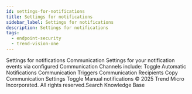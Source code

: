 ```yaml
---
id: settings-for-notifications
title: Settings for notifications
sidebar_label: Settings for notifications
description: Settings for notifications
tags:
  - endpoint-security
  - trend-vision-one
---
```


 Settings for notifications Communication Settings for your notification events via configured Communication Channels include: Toggle Automatic Notifications Communication Triggers Communication Recipients Copy Communication Settings Toggle Manual notifications © 2025 Trend Micro Incorporated. All rights reserved.Search Knowledge Base